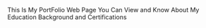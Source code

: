 This Is My PortFolio Web Page You Can View and Know About My Education Background and Certifications 
